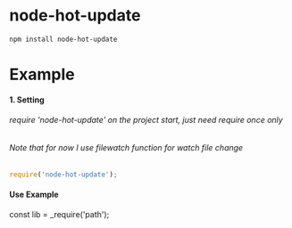 node-hot-update
=============

    npm install node-hot-update

Example
==============

#### 1. Setting

######  require 'node-hot-update' on the project start, just need require once only
######  Note that  for now I use filewatch function for watch file change
######
```javascript
require('node-hot-update');
```


#### Use Example


const lib = _require('path');
```